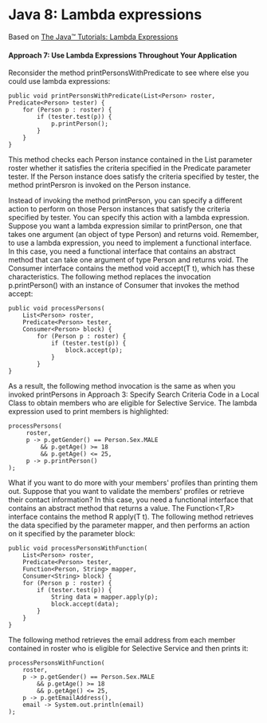 # Java 8: Lambda expressions

Based on [The Java™ Tutorials: Lambda Expressions](https://docs.oracle.com/javase/tutorial/java/javaOO/lambdaexpressions.html#approach7)

#### Approach 7: Use Lambda Expressions Throughout Your Application

Reconsider the method printPersonsWithPredicate to see where else you could use lambda expressions:

```
public void printPersonsWithPredicate(List<Person> roster, Predicate<Person> tester) {
    for (Person p : roster) {
        if (tester.test(p)) {
            p.printPerson();
        }
    }
}
```

This method checks each Person instance contained in the List parameter roster whether it satisfies the criteria specified in the Predicate parameter tester. If the Person instance does satisfy the criteria specified by tester, the method printPersron is invoked on the Person instance.

Instead of invoking the method printPerson, you can specify a different action to perform on those Person instances that satisfy the criteria specified by tester. You can specify this action with a lambda expression. Suppose you want a lambda expression similar to printPerson, one that takes one argument (an object of type Person) and returns void. Remember, to use a lambda expression, you need to implement a functional interface. In this case, you need a functional interface that contains an abstract method that can take one argument of type Person and returns void. The Consumer<T> interface contains the method void accept(T t), which has these characteristics. The following method replaces the invocation p.printPerson() with an instance of Consumer<Person> that invokes the method accept:

```
public void processPersons(
    List<Person> roster,
    Predicate<Person> tester,
    Consumer<Person> block) {
        for (Person p : roster) {
            if (tester.test(p)) {
                block.accept(p);
            }
        }
}
```

As a result, the following method invocation is the same as when you invoked printPersons in Approach 3: Specify Search Criteria Code in a Local Class to obtain members who are eligible for Selective Service. The lambda expression used to print members is highlighted:

```
processPersons(
     roster,
     p -> p.getGender() == Person.Sex.MALE
         && p.getAge() >= 18
         && p.getAge() <= 25,
     p -> p.printPerson()
);
```

What if you want to do more with your members' profiles than printing them out. Suppose that you want to validate the members' profiles or retrieve their contact information? In this case, you need a functional interface that contains an abstract method that returns a value. The Function<T,R> interface contains the method R apply(T t). The following method retrieves the data specified by the parameter mapper, and then performs an action on it specified by the parameter block:

```
public void processPersonsWithFunction(
    List<Person> roster,
    Predicate<Person> tester,
    Function<Person, String> mapper,
    Consumer<String> block) {
    for (Person p : roster) {
        if (tester.test(p)) {
            String data = mapper.apply(p);
            block.accept(data);
        }
    }
}
```

The following method retrieves the email address from each member contained in roster who is eligible for Selective Service and then prints it:

```
processPersonsWithFunction(
    roster,
    p -> p.getGender() == Person.Sex.MALE
        && p.getAge() >= 18
        && p.getAge() <= 25,
    p -> p.getEmailAddress(),
    email -> System.out.println(email)
);
```
